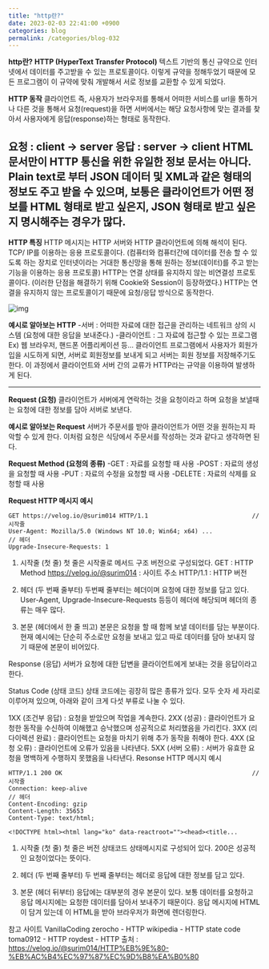 ```yaml
---
title: "http란?"
date: 2023-02-03 22:41:00 +0900
categories: blog
permalink: /categories/blog-032
---
```


**http란?**
**HTTP (HyperText Transfer Protocol)**
텍스트 기반의 통신 규약으로 인터넷에서 데이터를 주고받을 수 있는 프로토콜이다. 이렇게 규약을 정해두었기 때문에 모든 프로그램이 이 규약에 맞춰 개발해서 서로 정보를 교환할 수 있게 되었다.

**HTTP 동작**
클라이언트 즉, 사용자가 브라우저를 통해서 어떠한 서비스를 url을 통하거나 다른 것을 통해서 요청(request)을 하면 서버에서는 해당 요청사항에 맞는 결과를 찾아서 사용자에게 응답(response)하는 형태로 동작한다.

요청 : client -> server
응답 : server -> client
HTML 문서만이 HTTP 통신을 위한 유일한 정보 문서는 아니다.
Plain text로 부터 JSON 데이터 및 XML과 같은 형태의 정보도 주고 받을 수 있으며, 보통은 클라이언트가 어떤 정보를 HTML 형태로 받고 싶은지, JSON 형태로 받고 싶은지 명시해주는 경우가 많다.
---
**HTTP 특징**
HTTP 메시지는 HTTP 서버와 HTTP 클라이언트에 의해 해석이 된다.
TCP/ IP를 이용하는 응용 프로토콜이다.
(컴퓨터와 컴퓨터간에 데이터를 전송 할 수 있도록 하는 장치로 인터넷이라는 거대한 통신망을 통해 원하는 정보(데이터)를 주고 받는 기능을 이용하는 응용 프로토콜)
HTTP는 연결 상태를 유지하지 않는 비연결성 프로토콜이다.
(이러한 단점을 해결하기 위해 Cookie와 Session이 등장하였다.)
HTTP는 연결을 유지하지 않는 프로토콜이기 때문에 요청/응답 방식으로 동작한다.

![img](https://velog.velcdn.com/post-images%2Fsurim014%2Fe0aa5520-2d59-11ea-86da-fb3b00230640%2Fimage.png)

**예시로 알아보는 HTTP**
    -서버 : 어떠한 자료에 대한 접근을 관리하는 네트워크 상의 시스템 (요청에 대한 응답을 보내준다.)
    -클라이언트 : 그 자료에 접근할 수 있는 프로그램
    Ex) 웹 브라우저, 핸드폰 어플리케이션 등...
클라이언트 프로그램에서 사용자가 회원가입을 시도하게 되면, 서버로 회원정보를 보내게 되고 서버는 회원 정보를 저장해주기도 한다. 이 과정에서 클라이언트와 서버 간의 교류가 HTTP라는 규약을 이용하여 발생하게 된다.

---

**Request (요청)**
클라이언트가 서버에게 연락하는 것을 요청이라고 하며 요청을 보낼때는 요청에 대한 정보를 담아 서버로 보낸다.

**예시로 알아보는 Request**
서버가 주문서를 받아 클라이언트가 어떤 것을 원하는지 파악할 수 있게 한다. 이처럼 요청은 식당에서 주문서를 작성하는 것과 같다고 생각하면 된다.

**Request Method (요청의 종류)**
-GET : 자료를 요청할 때 사용
-POST : 자료의 생성을 요청할 때 사용
-PUT : 자료의 수정을 요청할 때 사용
-DELETE : 자료의 삭제를 요청할 때 사용

**Request HTTP 메시지 예시**
```
GET https://velog.io/@surim014 HTTP/1.1								// 시작줄
User-Agent: Mozilla/5.0 (Windows NT 10.0; Win64; x64) ...			  // 헤더
Upgrade-Insecure-Requests: 1
```
1. 시작줄 (첫 줄)
첫 줄은 시작줄로 메서드 구조 버전으로 구성되었다.
GET : HTTP Method
https://velog.io/@surim014 : 사이트 주소
HTTP/1.1 : HTTP 버전

2. 헤더 (두 번째 줄부터)
두번째 줄부터는 헤더이며 요청에 대한 정보를 담고 있다. User-Agent, Upgrade-Insecure-Requests 등등이 헤더에 해당되며 헤더의 종류는 매우 많다.

3. 본문 (헤더에서 한 줄 띄고)
본문은 요청을 할 때 함께 보낼 데이터를 담는 부분이다. 현재 예시에는 단순히 주소로만 요청을 보내고 있고 따로 데이터를 담아 보내지 않기 때문에 본문이 비어있다.

Response (응답)
서버가 요청에 대한 답변을 클라이언트에게 보내는 것을 응답이라고 한다.

Status Code (상태 코드)
상태 코드에는 굉장히 많은 종류가 있다. 모두 숫자 세 자리로 이루어져 있으며, 아래와 같이 크게 다섯 부류로 나눌 수 있다.

1XX (조건부 응답) : 요청을 받았으며 작업을 계속한다.
2XX (성공) : 클라이언트가 요청한 동작을 수신하여 이해했고 승낙했으며 성공적으로 처리했음을 가리킨다.
3XX (리다이렉션 완료) : 클라이언트는 요청을 마치기 위해 추가 동작을 취해야 한다.
4XX (요청 오류) : 클라이언트에 오류가 있음을 나타낸다.
5XX (서버 오류) : 서버가 유효한 요청을 명백하게 수행하지 못했음을 나타낸다.
Resonse HTTP 메시지 예시

```
HTTP/1.1 200 OK														// 시작줄
Connection: keep-alive												 // 헤더
Content-Encoding: gzip												 
Content-Length: 35653
Content-Type: text/html;

<!DOCTYPE html><html lang="ko" data-reactroot=""><head><title...
```
1. 시작줄 (첫 줄)
첫 줄은 버전 상태코드 상태메시지로 구성되어 있다. 200은 성공적인 요청이었다는 뜻이다.

2. 헤더 (두 번째 줄부터)
두 번째 줄부터는 헤더로 응답에 대한 정보를 담고 있다.

3. 본문 (헤더 뒤부터)
응답에는 대부분의 경우 본문이 있다. 보통 데이터를 요청하고 응답 메시지에는 요청한 데이터를 담아서 보내주기 때문이다. 응답 메시지에 HTML이 담겨 있는데 이 HTML을 받아 브라우저가 화면에 렌더링한다.

참고 사이트
VanillaCoding
zerocho - HTTP
wikipedia - HTTP state code
toma0912 - HTTP
roydest - HTTP
출처 : https://velog.io/@surim014/HTTP%EB%9E%80-%EB%AC%B4%EC%97%87%EC%9D%B8%EA%B0%80